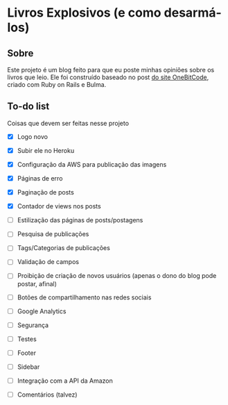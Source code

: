 # Livros Explosivos (e como desarmá-los)

## Sobre

Este projeto é um blog feito para que eu poste minhas opiniões sobre os livros que leio. Ele foi construído baseado no post [do site OneBitCode](https://onebitcode.com/rails-bulma-criando-um-blog-do-zero-em-poucos-minutos/), criado com Ruby on Rails e Bulma.

## To-do list
Coisas que devem ser feitas nesse projeto

- [x] Logo novo
- [x] Subir ele no Heroku
- [x] Configuração da AWS para publicação das imagens
- [x] Páginas de erro
- [x] Paginação de posts
- [x] Contador de views nos posts
- [ ] Estilização das páginas de posts/postagens
- [ ] Pesquisa de publicações
- [ ] Tags/Categorias de publicações
- [ ] Validação de campos
- [ ] Proibição de criação de novos usuários (apenas o dono do blog pode postar, afinal)
- [ ] Botões de compartilhamento nas redes sociais
- [ ] Google Analytics
- [ ] Segurança
- [ ] Testes
- [ ] Footer
- [ ] Sidebar
- [ ] Integração com a API da Amazon

- [ ] Comentários (talvez)
